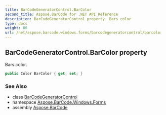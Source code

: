 ```yaml
---
title: BarCodeGeneratorControl.BarColor
second_title: Aspose.BarCode for .NET API Reference
description: BarCodeGeneratorControl property. Bars color
type: docs
weight: 80
url: /net/aspose.barcode.windows.forms/barcodegeneratorcontrol/barcolor/
---
```

## BarCodeGeneratorControl.BarColor property

Bars color.

```csharp
public Color BarColor { get; set; }
```

### See Also

* class [BarCodeGeneratorControl](../)
* namespace [Aspose.BarCode.Windows.Forms](../../../aspose.barcode.windows.forms/)
* assembly [Aspose.BarCode](../../../)


